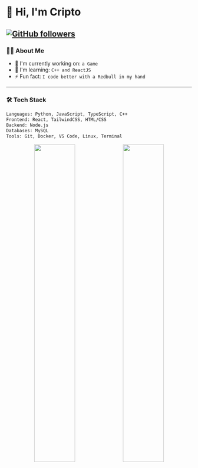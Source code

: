 # 👋 Hi, I'm Cripto

[![GitHub followers](https://img.shields.io/github/followers/CriptoGG?label=Follow&style=social)](https://github.com/CriptoGG)
---

### 👨‍💻 About Me

- 🔭 I'm currently working on: `a Game`
- 🌱 I'm learning: `C++ and ReactJS`
- ⚡ Fun fact: `I code better with a Redbull in my hand`

---

### 🛠️ Tech Stack

```bash
Languages: Python, JavaScript, TypeScript, C++
Frontend: React, TailwindCSS, HTML/CSS
Backend: Node.js
Databases: MySQL
Tools: Git, Docker, VS Code, Linux, Terminal
```
<p align="center">
  <img src="https://github-readme-stats.vercel.app/api?username=CriptoGG&show_icons=true&theme=tokyonight" width="47%" />
  <img src="https://github-readme-streak-stats.herokuapp.com/?user=CriptoGG&theme=tokyonight" width="47%" />
</p>
